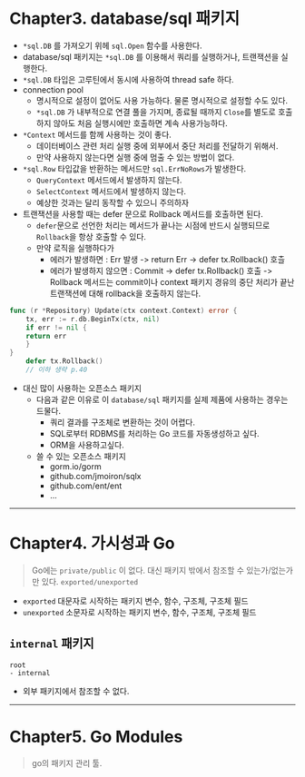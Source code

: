 # Chapter3. database/sql 패키지
- `*sql.DB` 를 가져오기 위헤 `sql.Open` 함수를 사용한다.
- database/sql 패키지는 `*sql.DB` 를 이용해서 쿼리를 실행하거나, 트랜잭션을 실행한다.
- `*sql.DB` 타입은 고루틴에서 동시에 사용하여 thread safe 하다.
- connection pool
	- 명시적으로 설정이 없어도 사용 가능하다. 물론 명시적으로 설정할 수도 있다.
	- `*sql.DB` 가 내부적으로 연결 풀을 가지며, 종료될 때까지 `Close`를 별도로 호출하지 않아도 처음 실행시에만 호출하면 계속 사용가능하다.
- `*Context` 메서드를 함께 사용하는 것이 좋다.
	- 데이터베이스 관련 처리 실행 중에 외부에서 중단 처리를 전달하기 위해서.
	- 만약 사용하지 않는다면 실행 중에 멈출 수 있는 방법이 없다.
- `*sql.Row` 타입값을 반환하는 메서드만 `sql.ErrNoRows`가 발생한다.
	- `QueryContext` 메서드에서 발생하지 않는다.
	- `SelectContext` 메서드에서 발생하지 않는다.
	- 예상한 것과는 달리 동작할 수 있으니 주의하자
- 트랜잭션을 사용할 때는 defer 문으로 Rollback 메서드를 호출하면 된다.
	- `defer`문으로 선언한 처리는 메서드가 끝나는 시점에 반드시 실행되므로 `Rollback`을 항상 호출할 수 있다.
	- 만약 로직을 실행하다가
		- 에러가 발생하면 : Err 발생 -> return Err -> defer tx.Rollback() 호츨
		- 에러가 발생하지 않으면 : Commit -> defer tx.Rollback() 호출 -> Rollback 메서드는 commit이나 context 패키지 경유의 중단 처리가 끝난 트랜잭션에 대해 rollback을 호출하지 않는다.
```go
func (r *Repository) Update(ctx context.Context) error {
	tx, err := r.db.BeginTx(ctx, nil)
	if err != nil {
	return err
	}
}
	defer tx.Rollback()
	// 이하 생략 p.40
```

- 대신 많이 사용하는 오픈소스 패키지
	- 다음과 같은 이유로 이 `database/sql` 패키지를 실제 제품에 사용하는 경우는 드물다.
		- 쿼리 결과를 구조체로 변환하는 것이 어렵다.
		- SQL로부터 RDBMS를 처리하는 Go 코드를 자동생성하고 싶다.
		- ORM을 사용하고싶다.
	- 쓸 수 있는 오픈소스 패키지
		- gorm.io/gorm
		- github.com/jmoiron/sqlx
		- github.com/ent/ent
		- ...

---
# Chapter4. 가시성과 Go
> Go에는 `private/public` 이 없다.
> 대신 패키지 밖에서 참조할 수 있는가/없는가 만 있다. `exported/unexported`

- `exported` 대문자로 시작하는 패키지 변수, 함수, 구조체, 구조체 필드
- `unexported` 소문자로 시작하는 패키지 변수, 함수, 구조체, 구조체 필드

## `internal` 패키지
```
root
- internal
```
- 외부 패키지에서 참조할 수 없다.

---
# Chapter5. Go Modules
> go의 패키지 관리 툴.